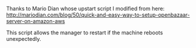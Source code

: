 Thanks to Mario Dian whose upstart script I modified from here: http://mariodian.com/blog/50/quick-and-easy-way-to-setup-openbazaar-server-on-amazon-aws  

This script allows the manager to restart if the machine reboots unexpectedly.
